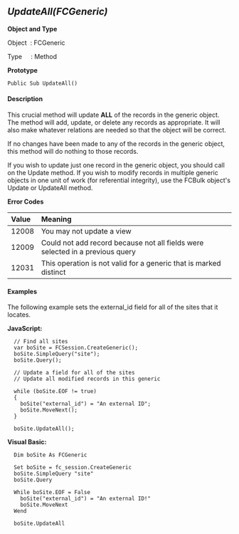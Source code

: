 _UpdateAll(FCGeneric)_
-------------------

**Object and Type**

Object  : FCGeneric

Type     : Method

**Prototype**

```
Public Sub UpdateAll()
```

#### Description

This crucial method will update **ALL** of the records in the generic object. The method will add, update, or delete any records as appropriate. It will also make whatever relations are needed so that the object will be correct.

If no changes have been made to any of the records in the generic object, this method will do nothing to those records.

If you wish to update just one record in the generic object, you should call on the Update method. If you wish to modify records in multiple generic objects in one unit of work (for referential integrity), use the FCBulk object's Update or UpdateAll method.

**Error Codes**

| Value | Meaning |
|:--- |:--- |
| 12008 | You may not update a view |
| 12009 | Could not add record because not all fields were selected in a previous query |
| 12031 | This operation is not valid for a generic that is marked distinct |

#### Examples

The following example sets the external_id field for all of the sites that it locates.

**JavaScript:**
```
  // Find all sites
  var boSite = FCSession.CreateGeneric();
  boSite.SimpleQuery("site");
  boSite.Query();

  // Update a field for all of the sites
  // Update all modified records in this generic

  while (boSite.EOF != true)
  {
    boSite("external_id") = "An external ID";
    boSite.MoveNext();
  }

  boSite.UpdateAll();
```

**Visual Basic:**
```
  Dim boSite As FCGeneric

  Set boSite = fc_session.CreateGeneric
  boSite.SimpleQuery "site"
  boSite.Query

  While boSite.EOF = False
    boSite("external_id") = "An external ID!"
    boSite.MoveNext
  Wend

  boSite.UpdateAll
```